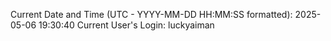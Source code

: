 Current Date and Time (UTC - YYYY-MM-DD HH:MM:SS formatted): 2025-05-06 19:30:40
Current User's Login: luckyaiman
